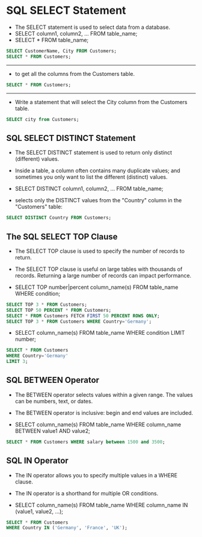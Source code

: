 # SQL SELECT Statement

- The SELECT statement is used to select data from a database.
- SELECT column1, column2, ... FROM table_name;
- SELECT * FROM table_name;

```sql
SELECT CustomerName, City FROM Customers;
SELECT * FROM Customers;
```

---

- to get all the columns from the Customers table.

```SQL
SELECT * FROM Customers;
```

---

- Write a statement that will select the City column from the Customers table.

```SQL
SELECT city from Customers;
```

## SQL SELECT DISTINCT Statement

- The SELECT DISTINCT statement is used to return only distinct (different) values.
- Inside a table, a column often contains many duplicate values; and sometimes you only want to list the different (distinct) values.
- SELECT DISTINCT column1, column2, ... FROM table_name;

- selects only the DISTINCT values from the "Country" column in the "Customers" table:

```sql
SELECT DISTINCT Country FROM Customers;
```

## The SQL SELECT TOP Clause

- The SELECT TOP clause is used to specify the number of records to return.

- The SELECT TOP clause is useful on large tables with thousands of records. Returning a large number of records can impact performance.
- SELECT TOP number|percent column_name(s) FROM table_name WHERE condition;

```SQL
SELECT TOP 3 * FROM Customers;
SELECT TOP 50 PERCENT * FROM Customers;
SELECT * FROM Customers FETCH FIRST 50 PERCENT ROWS ONLY;
SELECT TOP 3 * FROM Customers WHERE Country='Germany';
```

- SELECT column_name(s) FROM table_name WHERE condition LIMIT number;

```SQL
SELECT * FROM Customers
WHERE Country='Germany'
LIMIT 3;
```

## SQL BETWEEN Operator

- The BETWEEN operator selects values within a given range. The values can be numbers, text, or dates.

- The BETWEEN operator is inclusive: begin and end values are included.

- SELECT column_name(s) FROM table_name WHERE column_name BETWEEN value1 AND value2;

```sql
SELECT * FROM Customers WHERE salary between 1500 and 3500;
```

## SQL IN Operator

- The IN operator allows you to specify multiple values in a WHERE clause.

- The IN operator is a shorthand for multiple OR conditions.
- SELECT column_name(s) FROM table_name WHERE column_name IN (value1, value2, ...);

```sql
SELECT * FROM Customers
WHERE Country IN ('Germany', 'France', 'UK');
```
